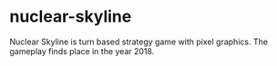 # nuclear-skyline

Nuclear Skyline is turn based strategy game with pixel graphics. 
The gameplay finds place in the year 2018.
